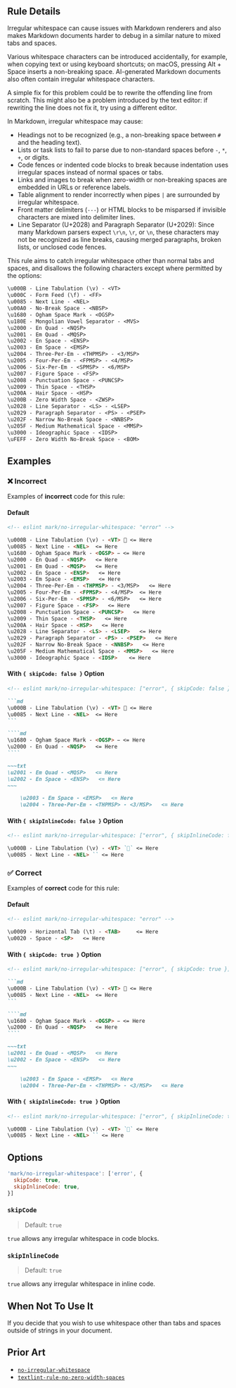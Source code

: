 <!-- markdownlint-disable-next-line no-inline-html first-line-h1 -->
<header v-html="$frontmatter.rule"></header>

## Rule Details

Irregular whitespace can cause issues with Markdown renderers and also makes Markdown documents harder to debug in a similar nature to mixed tabs and spaces.

Various whitespace characters can be introduced accidentally, for example, when copying text or using keyboard shortcuts; on macOS, pressing Alt + Space inserts a non-breaking space. AI-generated Markdown documents also often contain irregular whitespace characters.

A simple fix for this problem could be to rewrite the offending line from scratch. This might also be a problem introduced by the text editor: if rewriting the line does not fix it, try using a different editor.

In Markdown, irregular whitespace may cause:

- Headings not to be recognized (e.g., a non-breaking space between `#` and the heading text).
- Lists or task lists to fail to parse due to non-standard spaces before `-`, `*`, `+`, or digits.
- Code fences or indented code blocks to break because indentation uses irregular spaces instead of normal spaces or tabs.
- Links and images to break when zero-width or non-breaking spaces are embedded in URLs or reference labels.
- Table alignment to render incorrectly when pipes `|` are surrounded by irregular whitespace.
- Front matter delimiters (`---`) or HTML blocks to be misparsed if invisible characters are mixed into delimiter lines.
- Line Separator (U+2028) and Paragraph Separator (U+2029): Since many Markdown parsers expect `\r\n`, `\r`, or `\n`, these characters may not be recognized as line breaks, causing merged paragraphs, broken lists, or unclosed code fences.

This rule aims to catch irregular whitespace other than normal tabs and spaces, and disallows the following characters except where permitted by the options:

```txt
\u000B - Line Tabulation (\v) - <VT>
\u000C - Form Feed (\f) - <FF>
\u0085 - Next Line - <NEL>
\u00A0 - No-Break Space - <NBSP>
\u1680 - Ogham Space Mark - <OGSP>
\u180E - Mongolian Vowel Separator - <MVS>
\u2000 - En Quad - <NQSP>
\u2001 - Em Quad - <MQSP>
\u2002 - En Space - <ENSP>
\u2003 - Em Space - <EMSP>
\u2004 - Three-Per-Em - <THPMSP> - <3/MSP>
\u2005 - Four-Per-Em - <FPMSP> - <4/MSP>
\u2006 - Six-Per-Em - <SPMSP> - <6/MSP>
\u2007 - Figure Space - <FSP>
\u2008 - Punctuation Space - <PUNCSP>
\u2009 - Thin Space - <THSP>
\u200A - Hair Space - <HSP>
\u200B - Zero Width Space - <ZWSP>
\u2028 - Line Separator - <LS> - <LSEP>
\u2029 - Paragraph Separator - <PS> - <PSEP>
\u202F - Narrow No-Break Space - <NNBSP>
\u205F - Medium Mathematical Space - <MMSP>
\u3000 - Ideographic Space - <IDSP>
\uFEFF - Zero Width No-Break Space - <BOM>
```

## Examples

### :x: Incorrect

Examples of **incorrect** code for this rule:

#### Default

```md eslint-check
<!-- eslint mark/no-irregular-whitespace: "error" -->

\u000B - Line Tabulation (\v) - <VT>  <= Here
\u0085 - Next Line - <NEL>  <= Here
\u1680 - Ogham Space Mark - <OGSP>   <= Here
\u2000 - En Quad - <NQSP>   <= Here
\u2001 - Em Quad - <MQSP>   <= Here
\u2002 - En Space - <ENSP>   <= Here
\u2003 - Em Space - <EMSP>   <= Here
\u2004 - Three-Per-Em - <THPMSP> - <3/MSP>   <= Here
\u2005 - Four-Per-Em - <FPMSP> - <4/MSP>  <= Here
\u2006 - Six-Per-Em - <SPMSP> - <6/MSP>   <= Here
\u2007 - Figure Space - <FSP>   <= Here
\u2008 - Punctuation Space - <PUNCSP>   <= Here
\u2009 - Thin Space - <THSP>   <= Here
\u200A - Hair Space - <HSP>   <= Here
\u2028 - Line Separator - <LS> - <LSEP>   <= Here
\u2029 - Paragraph Separator - <PS> - <PSEP>   <= Here
\u202F - Narrow No-Break Space - <NNBSP>   <= Here
\u205F - Medium Mathematical Space - <MMSP>   <= Here
\u3000 - Ideographic Space - <IDSP> 　 <= Here
```

#### With `{ skipCode: false }` Option

`````md eslint-check
<!-- eslint mark/no-irregular-whitespace: ["error", { skipCode: false }] -->

```md
\u000B - Line Tabulation (\v) - <VT>  <= Here
\u0085 - Next Line - <NEL>  <= Here
```

````md
\u1680 - Ogham Space Mark - <OGSP>   <= Here
\u2000 - En Quad - <NQSP>   <= Here
````

~~~txt
\u2001 - Em Quad - <MQSP>   <= Here
\u2002 - En Space - <ENSP>   <= Here
~~~

    \u2003 - Em Space - <EMSP>   <= Here
    \u2004 - Three-Per-Em - <THPMSP> - <3/MSP>   <= Here
`````

#### With `{ skipInlineCode: false }` Option

```md eslint-check
<!-- eslint mark/no-irregular-whitespace: ["error", { skipInlineCode: false }] -->

\u000B - Line Tabulation (\v) - <VT> `` <= Here
\u0085 - Next Line - <NEL> `` <= Here
```

### :white_check_mark: Correct

Examples of **correct** code for this rule:

#### Default

<!-- markdownlint-disable no-hard-tabs -->

```md eslint-check
<!-- eslint mark/no-irregular-whitespace: "error" -->

\u0009 - Horizontal Tab (\t) - <TAB> 	 <= Here
\u0020 - Space - <SP>   <= Here
```

<!-- markdownlint-enable no-hard-tabs -->

#### With `{ skipCode: true }` Option

`````md eslint-check
<!-- eslint mark/no-irregular-whitespace: ["error", { skipCode: true }] -->

```md
\u000B - Line Tabulation (\v) - <VT>  <= Here
\u0085 - Next Line - <NEL>  <= Here
```

````md
\u1680 - Ogham Space Mark - <OGSP>   <= Here
\u2000 - En Quad - <NQSP>   <= Here
````

~~~txt
\u2001 - Em Quad - <MQSP>   <= Here
\u2002 - En Space - <ENSP>   <= Here
~~~

    \u2003 - Em Space - <EMSP>   <= Here
    \u2004 - Three-Per-Em - <THPMSP> - <3/MSP>   <= Here
`````

#### With `{ skipInlineCode: true }` Option

```md eslint-check
<!-- eslint mark/no-irregular-whitespace: ["error", { skipInlineCode: true }] -->

\u000B - Line Tabulation (\v) - <VT> `` <= Here
\u0085 - Next Line - <NEL> `` <= Here
```

## Options

```js
'mark/no-irregular-whitespace': ['error', {
  skipCode: true,
  skipInlineCode: true,
}]
```

### `skipCode`

> Default: `true`

`true` allows any irregular whitespace in code blocks.

### `skipInlineCode`

> Default: `true`

`true` allows any irregular whitespace in inline code.

## When Not To Use It

If you decide that you wish to use whitespace other than tabs and spaces outside of strings in your document.

## Prior Art

- [`no-irregular-whitespace`](https://eslint.org/docs/latest/rules/no-irregular-whitespace)
- [`textlint-rule-no-zero-width-spaces`](https://github.com/textlint-rule/textlint-rule-no-zero-width-spaces)

